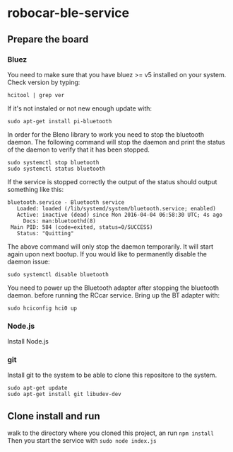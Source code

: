 # robocar-ble-service

## Prepare the board
### Bluez
You need to make sure that you have bluez >= v5 installed on your system.
Check version by typing:

```
hcitool | grep ver
```
If it's not instaled or not new enough update with:

```
sudo apt-get install pi-bluetooth
```

In order for the Bleno library to work you need to stop the bluetooth daemon.
The following command will stop the daemon and print the status of the daemon to verify that it has been stopped.

```
sudo systemctl stop bluetooth
sudo systemctl status bluetooth
```

If the service is stopped correctly the output of the status should output something like this:

```
bluetooth.service - Bluetooth service
   Loaded: loaded (/lib/systemd/system/bluetooth.service; enabled)
   Active: inactive (dead) since Mon 2016-04-04 06:58:30 UTC; 4s ago
     Docs: man:bluetoothd(8)
 Main PID: 584 (code=exited, status=0/SUCCESS)
   Status: "Quitting"
```

The above command will only stop the daemon temporarily. It will start again upon next bootup.
If you would like to permanently disable the daemon issue:

```
sudo systemctl disable bluetooth
```
You need to power up the Bluetooth adapter after stopping the bluetooth daemon. before running the RCcar service. Bring up the BT adapter with: 

```
sudo hciconfig hci0 up
```
### Node.js

Install Node.js 

### git
Install git to the system to be able to clone this repositore to the system.

```
sudo apt-get update
sudo apt-get install git libudev-dev
```
## Clone install and run
walk to the directory where you cloned this project, an run ```npm install```
Then you start the service with ```sudo node index.js```
